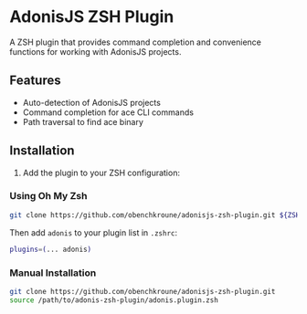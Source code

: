 # AdonisJS ZSH Plugin

A ZSH plugin that provides command completion and convenience functions for working with AdonisJS projects.

## Features

- Auto-detection of AdonisJS projects
- Command completion for ace CLI commands
- Path traversal to find ace binary

## Installation

1. Add the plugin to your ZSH configuration:

### Using Oh My Zsh

```bash
git clone https://github.com/obenchkroune/adonisjs-zsh-plugin.git ${ZSH_CUSTOM:-~/.oh-my-zsh/custom}/plugins/adonis
```

Then add `adonis` to your plugin list in `.zshrc`:

```bash
plugins=(... adonis)
```

### Manual Installation

```bash
git clone https://github.com/obenchkroune/adonisjs-zsh-plugin.git
source /path/to/adonis-zsh-plugin/adonis.plugin.zsh
```
